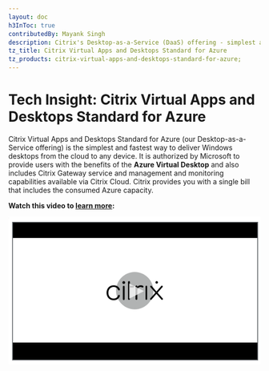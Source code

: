 ```yaml
---
layout: doc
h3InToc: true
contributedBy: Mayank Singh
description: Citrix's Desktop-as-a-Service (DaaS) offering - simplest and fastest way to get desktops based on Azure Virtual Desktop in Microsoft Azure.
tz_title: Citrix Virtual Apps and Desktops Standard for Azure
tz_products: citrix-virtual-apps-and-desktops-standard-for-azure;
---
```

# Tech Insight: Citrix Virtual Apps and Desktops Standard for Azure

Citrix Virtual Apps and Desktops Standard for Azure (our Desktop-as-a-Service offering) is the simplest and fastest way to deliver Windows desktops from the cloud to any device. It is authorized by Microsoft to provide users with the benefits of the **Azure Virtual Desktop** and also includes Citrix Gateway service and management and monitoring capabilities available via Citrix Cloud. Citrix provides you with a single bill that includes the consumed Azure capacity.

**Watch this video to [learn more](https://youtu.be/_OSrjetVj4k):**

[![Citrix Virtual Apps and Desktops Standard for Azure Tech Insight](/en-us/tech-zone/learn/media/shared_video-placeholder.png)](https://youtu.be/_OSrjetVj4k)
